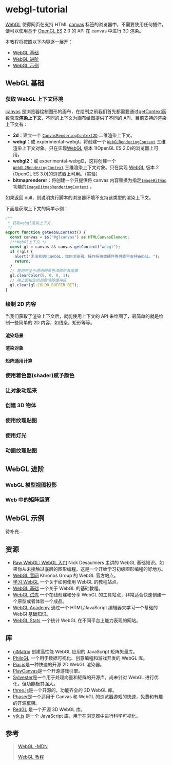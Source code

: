 # webgl-tutorial

[WebGL](https://www.khronos.org/webgl/) 使得网页在支持 HTML [canvas](https://developer.mozilla.org/zh-CN/docs/Web/HTML/Element/canvas) 标签的浏览器中，不需要使用任何插件，便可以使用基于 [OpenGL ES](https://www.khronos.org/opengles/) 2.0 的 API 在 canvas 中进行 3D 渲染。

本教程将按照以下内容逐一展开：

- [WebGL 基础](#webgl-基础)
- [WebGL 进阶](#webgl-进阶)
- [WebGL 示例](#webgl-示例)

## WebGL 基础

### 获取 WebGL 上下文环境

[canvas](https://developer.mozilla.org/zh-CN/docs/Web/HTML/Element/canvas) 是浏览器绘制图形的画布，在绘制之前我们首先都需要通过[getContext](https://developer.mozilla.org/zh-CN/docs/Web/API/HTMLCanvasElement/getContext)函数获取**渲染上下文**，不同的上下文为画布绘图提供了不同的 API，目前支持的渲染上下文有：

- **2d**：建立一个 [`CanvasRenderingContext2D`](https://developer.mozilla.org/zh-CN/docs/Web/API/CanvasRenderingContext2D) 二维渲染上下文。
- **webgl**：或 experimental-webgl，将创建一个 [`WebGLRenderingContext`](https://developer.mozilla.org/zh-CN/docs/Web/API/WebGLRenderingContext) 三维渲染上下文对象。只在实现[WebGL](https://developer.mozilla.org/en-US/docs/Web/WebGL) 版本 1(OpenGL ES 2.0)的浏览器上可用。
- **webgl2**：或 experimental-webgl2，这将创建一个 [`WebGL2RenderingContext`](https://developer.mozilla.org/zh-CN/docs/Web/API/WebGL2RenderingContext) 三维渲染上下文对象。只在实现 [WebGL](https://developer.mozilla.org/en-US/docs/Web/WebGL) 版本 2 (OpenGL ES 3.0)的浏览器上可用。（实验）
- **bitmaprenderer**：将创建一个只提供将 canvas 内容替换为指定[`ImageBitmap`](https://developer.mozilla.org/zh-CN/docs/Web/API/ImageBitmap)功能的[`ImageBitmapRenderingContext`](https://developer.mozilla.org/zh-CN/docs/Web/API/ImageBitmapRenderingContext) 。

如果返回 null，则说明执行脚本的浏览器环境不支持该类型的渲染上下文。

下面是获取上下文的简单<span class="example" key="1">示例</span>：

```ts
/**
 * 获取webgl渲染上下文
 */
export function getWebGLContext() {
  const canvas = $$("#glcanvas") as HTMLCanvasElement;
  /**WebGl上下文 */
  const gl = canvas && canvas.getContext("webgl");
  if (!gl) {
    alert("无法初始化WebGL，你的浏览器、操作系统或硬件等可能不支持WebGL。");
    return;
  }
  // 使用完全不透明的黑色清除所有图像
  gl.clearColor(0, 0, 0, 1);
  // 用上面指定的颜色清除缓冲区
  gl.clear(gl.COLOR_BUFFER_BIT);
}
```

### 绘制 2D 内容

当我们获取了渲染上下文后，就能使用上下文的 API 来绘图了，最简单的就是绘制一些简单的 2D 内容，如线条，矩形等等。

#### 渲染场景

#### 渲染对象

#### 矩阵通用计算

### 使用着色器(shader)赋予颜色

### 让对象动起来

### 创建 3D 物体

### 使用纹理贴图

### 使用灯光

### 动画纹理贴图

## WebGL 进阶

### WebGL 模型视图投影

### Web 中的矩阵运算

## WebGL 示例

待补充...

## 资源

- [Raw WebGL: WebGL 入门](https://www.youtube.com/embed/H4c8t6myAWU/?feature=player_detailpage) Nick Desaulniers 主讲的 WebGL 基础知识。如果你从未接触过底层的图形编程，这是一个开始学习初级图形编程的好地方。
- [WebGL 官网](https://www.khronos.org/webgl/) Khronos Group 的 WebGL 官方站点。
- [学习 WebGL](http://learningwebgl.com/blog/?page_id=1217) 一个关于如何使用 WebGL 的教程站点。
- [WebGL 基础](https://www.html5rocks.com/en/tutorials/webgl/webgl_fundamentals/) 一个关于 WebGL 的基础教程。
- [WebGL 试炼](http://webglplayground.net/) 一个在线创建和分享 WebGL 的工具站点，非常适合快速创建一个原型或者体验一个成品。
- [WebGL Academy](http://www.webglacademy.com/) 通过一个 HTML/JavaScript 编辑器来学习一个基础的 WebGl 基础知识。
- [WebGL Stats](http://webglstats.com/) 一个统计 WebGL 在不同平台上能力表现的网站。

## 库

- [glMatrix](https://github.com/toji/gl-matrix) 创建高性能 WebGL 应用的 JavaScript 矩阵矢量库。
- [PhiloGL](https://developer.mozilla.org/zh-CN/docs/Web) 一个用于数据可视化、创意编程和游戏开发的 WebGL 库。
- [Pixi.js](https://www.pixijs.com/)是一种快速的开源 2D WebGL 渲染器。
- [PlayCanvas](https://playcanvas.com/)是一个开源游戏引擎。
- [Sylvester](http://sylvester.jcoglan.com/)是一个用于处理向量和矩阵的开源库。尚未针对 WebGL 进行优化，但功能极其强大。
- [three.js](https://threejs.org/)是一个开源的，功能齐全的 3D WebGL 库。
- [Phaser](https://phaser.io/)是一个适用于 Canvas 和 WebGL 的浏览器游戏的快速，免费和有趣的开源框架。
- [RedGL](https://github.com/redcamel/RedGL2) 是一个开源 3D WebGL 库。
- [vtk.js](https://kitware.github.io/vtk-js/) 是一个 JavaScript 库，用于在浏览器中进行科学可视化。

## 参考

> [WebGL -MDN](https://developer.mozilla.org/zh-CN/docs/Web/API/WebGL_API)
>
> [WebGL 教程](https://developer.mozilla.org/zh-CN/docs/Web/API/WebGL_API/Tutorial)
